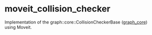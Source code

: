# moveit_collision_checker
Implementation of the graph::core::CollisionCheckerBase ([graph_core](https://github.com/JRL-CARI-CNR-UNIBS/cari_motion_planning)) using Moveit.
